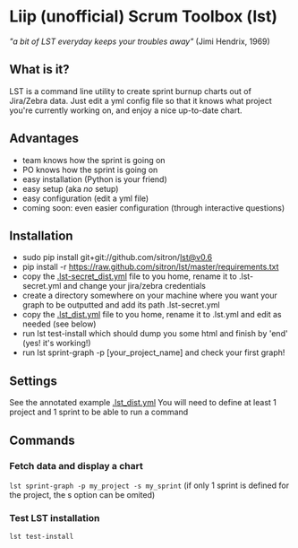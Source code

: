 # Liip (unofficial) Scrum Toolbox (lst)
<cite>"a bit of LST everyday keeps your troubles away"</cite> (Jimi Hendrix, 1969)

## What is it?
LST is a command line utility to create sprint burnup charts out of Jira/Zebra data. 
Just edit a yml config file so that it knows what project you're currently working on, and enjoy a nice up-to-date chart.

## Advantages
* team knows how the sprint is going on
* PO knows how the sprint is going on
* easy installation (Python is your friend)
* easy setup (aka _no_ setup)
* easy configuration (edit a yml file)
* coming soon: even easier configuration (through interactive questions)

## Installation
* sudo pip install git+git://github.com/sitron/lst@v0.6
* pip install -r https://raw.github.com/sitron/lst/master/requirements.txt
* copy the [.lst-secret_dist.yml](lst/blob/master/.lst-secret_dist.yml) file to you home, rename it to .lst-secret.yml and change your jira/zebra credentials
* create a directory somewhere on your machine where you want your graph to be outputted and add its path .lst-secret.yml 
* copy the [.lst_dist.yml](lst/blob/master/.lst_dist.yml) file to you home, rename it to .lst.yml and edit as needed (see below)
* run lst test-install which should dump you some html and finish by 'end' (yes! it's working!)
* run lst sprint-graph -p [your_project_name] and check your first graph!

## Settings
See the annotated example [.lst_dist.yml](lst/blob/master/.lst_dist.yml)
You will need to define at least 1 project and 1 sprint to be able to run a command

## Commands
### Fetch data and display a chart
`lst sprint-graph -p my_project -s my_sprint` (if only 1 sprint is defined for the project, the s option can be omited)
### Test LST installation
`lst test-install`

